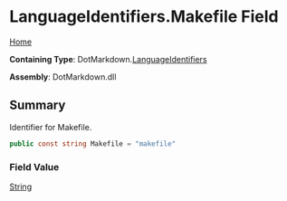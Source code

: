 # LanguageIdentifiers\.Makefile Field

[Home](../../../README.md)

**Containing Type**: DotMarkdown\.[LanguageIdentifiers](../README.md)

**Assembly**: DotMarkdown\.dll

## Summary

Identifier for Makefile\.

```csharp
public const string Makefile = "makefile"
```

### Field Value

[String](https://docs.microsoft.com/en-us/dotnet/api/system.string)

